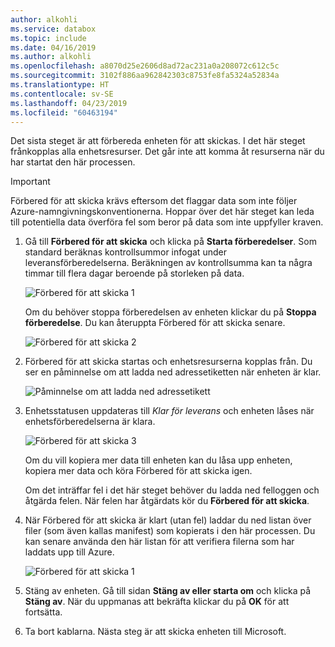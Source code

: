 ```yaml
---
author: alkohli
ms.service: databox
ms.topic: include
ms.date: 04/16/2019
ms.author: alkohli
ms.openlocfilehash: a8070d25e2606d8ad72ac231a0a208072c612c5c
ms.sourcegitcommit: 3102f886aa962842303c8753fe8fa5324a52834a
ms.translationtype: HT
ms.contentlocale: sv-SE
ms.lasthandoff: 04/23/2019
ms.locfileid: "60463194"
---
```

Det sista steget är att förbereda enheten för att skickas. I det här steget frånkopplas alla enhetsresurser. Det går inte att komma åt resurserna när du har startat den här processen.

> [!IMPORTANT]
> Förbered för att skicka krävs eftersom det flaggar data som inte följer Azure-namngivningskonventionerna. Hoppar över det här steget kan leda till potentiella data överföra fel som beror på data som inte uppfyller kraven.

1. Gå till **Förbered för att skicka** och klicka på **Starta förberedelser**. Som standard beräknas kontrollsummor infogat under leveransförberedelserna. Beräkningen av kontrollsumma kan ta några timmar till flera dagar beroende på storleken på data. 
   
    ![Förbered för att skicka 1](media/data-box-prepare-to-ship/prepare-to-ship1.png)

    Om du behöver stoppa förberedelsen av enheten klickar du på **Stoppa förberedelse**. Du kan återuppta Förbered för att skicka senare.
        
    ![Förbered för att skicka 2](media/data-box-prepare-to-ship/prepare-to-ship2.png)
    
2. Förbered för att skicka startas och enhetsresurserna kopplas från. Du ser en påminnelse om att ladda ned adressetiketten när enheten är klar.

    ![Påminnelse om att ladda ned adressetikett](media/data-box-prepare-to-ship/download-shipping-label-reminder.png)

3. Enhetsstatusen uppdateras till *Klar för leverans* och enheten låses när enhetsförberedelserna är klara.
        
    ![Förbered för att skicka 3](media/data-box-prepare-to-ship/prepare-to-ship3.png)

    Om du vill kopiera mer data till enheten kan du låsa upp enheten, kopiera mer data och köra Förbered för att skicka igen.

    Om det inträffar fel i det här steget behöver du ladda ned felloggen och åtgärda felen. När felen har åtgärdats kör du **Förbered för att skicka**.

4. När Förbered för att skicka är klart (utan fel) laddar du ned listan över filer (som även kallas manifest) som kopierats i den här processen. Du kan senare använda den här listan för att verifiera filerna som har laddats upp till Azure.
        
    ![Förbered för att skicka 1](media/data-box-prepare-to-ship/prepare-to-ship4.png)

5. Stäng av enheten. Gå till sidan **Stäng av eller starta om** och klicka på **Stäng av**. När du uppmanas att bekräfta klickar du på **OK** för att fortsätta.

6. Ta bort kablarna. Nästa steg är att skicka enheten till Microsoft.
